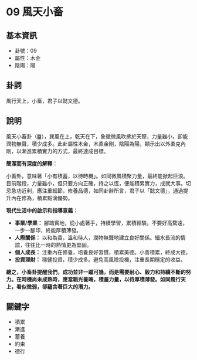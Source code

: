 # 09 風天小畜

## 基本資訊
- 卦號：09
- 屬性：木金
- 陰陽：陽

## 卦詞
風行天上，小畜，君子以懿文德。 

## 說明
風天小畜卦（䷈），巽風在上，乾天在下，象徵微風吹拂於天際，力量雖小，卻能潤物無聲，積少成多。此卦屬性木金，木柔金剛，陰陽為陽，顯示出以外柔克內剛，以漸進累積實力的方式，最終達成目標。

**簡潔而有深度的解釋：**

小畜卦，意味著「小有積蓄，以待時機」。如同微風積聚力量，最終能掀起巨浪。目前階段，力量雖小，但只要方向正確，持之以恆，便能積累實力，成就大事。切忌急功近利，應注重細節，修養品德，如同卦辭所言，君子以「懿文德」，通過提升內在修為，積累點滴優勢。

**現代生活中的啟示和指導意義：**

*   **事業/學業：** 腳踏實地，從小處著手，持續學習，累積經驗。不要好高騖遠，一步一腳印，終能厚積薄發。
*   **人際關係：** 以和為貴，溫和待人，潤物無聲地建立良好關係。細水長流的情誼，往往比一時的熱情更為堅固。
*   **個人成長：** 注重內在修養，培養良好習慣，積累美德。小善積累，終成大德。
*   **投資理財：** 穩健投資，積少成多。避免高風險投機，注重長期穩定的收益。

**總之，小畜卦提醒我們，成功並非一蹴可幾，而是需要耐心、毅力和持續不斷的努力。在時機尚未成熟時，應當韜光養晦，積蓄力量，以待厚積薄發。如同風行天上，看似微弱，卻蘊含著巨大的潛力。**

## 關鍵字
- 積累
- 漸進
- 蓄養
- 約束
- 德行

